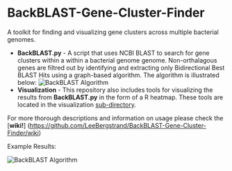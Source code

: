 BackBLAST-Gene-Cluster-Finder
==========================

A toolkit for finding and visualizing gene clusters across multiple bacterial genomes.

- **BackBLAST.py** - A script that uses NCBI BLAST to search for gene clusters within a within a bacterial genome genome. Non-orthalagous genes are filtred out by identifying and extracting only Bidirectional Best BLAST Hits using a graph-based algorithm. The algorithm is illustrated below:
![BackBLAST Algorithm](https://raw.githubusercontent.com/LeeBergstrand/BackBLAST-Gene-Cluster-Finder/master/BackBLAST-Algorithm.gif)
- **Visualization** - This repository also includes tools for visualizing the results from **BackBLAST.py** in the form of a R heatmap. These tools are located in the visualization [sub-directory](https://github.com/LeeBergstrand/BackBLAST-Gene-Cluster-Finder/tree/master/Visualization).

For more thorough descriptions and information on usage please check the [**wiki!**] (https://github.com/LeeBergstrand/BackBLAST-Gene-Cluster-Finder/wiki)

Example Results:

![BackBLAST Algorithm](https://raw.githubusercontent.com/LeeBergstrand/BackBLAST-Gene-Cluster-Finder/master/ExampleResults.jpeg)

